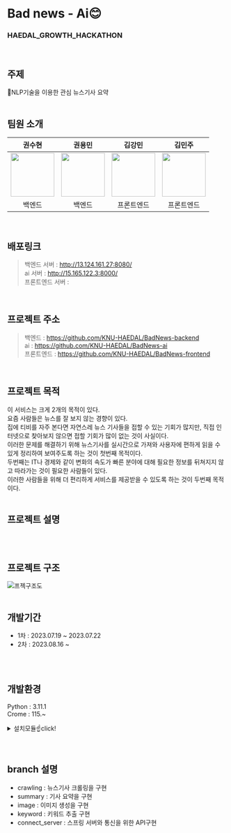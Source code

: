# Bad news - Ai😊
### HAEDAL_GROWTH_HACKATHON
<br>

## 주제
📰NLP기술을 이용한 관심 뉴스기사 요약
<br>
<br>

## 팀원 소개
| 권수현 | 권용민 | 김강민 | 김민주 | 
| :-----: | :-----: | :-----: | :-----: |
| [<img src="https://github.com/kwonssshyeon.png" width="100px">](https://github.com/kwonssshyeon) | [<img src="https://github.com/rnjs5540.png" width="100px">](https://github.com/rnjs5540) | [<img src="https://github.com/dobbymin.png" width="100px">](https://github.com/dobbymin) | [<img src="https://github.com/joojjang.png" width="100px">](https://github.com/joojjang) | 
| 백엔드 | 백엔드 | 프론트엔드 | 프론트엔드 | 
<br>

## 배포링크
> 백엔드 서버 : http://13.124.161.27:8080/
> <br>
> ai 서버 : http://15.165.122.3:8000/
> <br>
> 프론트엔드 서버 : 
<br>

## 프로젝트 주소
> 백엔드 : https://github.com/KNU-HAEDAL/BadNews-backend
> <br>
> ai : https://github.com/KNU-HAEDAL/BadNews-ai
> <br>
> 프론트엔드 : https://github.com/KNU-HAEDAL/BadNews-frontend
<br>


## 프로젝트 목적
이 서비스는 크게 2개의 목적이 있다.
<br>
요즘 사람들은 뉴스를 잘 보지 않는 경향이 있다.
<br>
집에 티비를 자주 본다면 자연스레 뉴스 기사들을 접할 수 있는 기회가 많지만, 직접 인터넷으로 찾아보지 않으면 접할 기회가 많이 없는 것이 사실이다.
<br>
이러한 문제를 해결하기 위해 뉴스기사를 실시간으로 가져와 사용자에 편하게 읽을 수 있게 정리하여 보여주도록 하는 것이 첫번째 목적이다.
<br>
두번째는 IT나 경제와 같이 변화의 속도가 빠른 분야에 대해 필요한 정보를 뒤쳐지지 않고 따라가는 것이 필요한 사람들이 있다.
<br>
이러한 사람들을 위해 더 편리하게 서비스를 제공받을 수 있도록 하는 것이 두번째 목적이다.
<br>
<br>


## 프로젝트 설명
<br>
<br>

## 프로젝트 구조
![프젝구조도](https://github.com/KNU-HAEDAL/BadNews-backend/assets/104684033/312c0981-5e49-41f5-9907-05a3842d3681)
<br>
<br>

## 개발기간
- 1차 : 2023.07.19 ~ 2023.07.22
- 2차 : 2023.08.16 ~
<br>
<br>

## 개발환경
Python : 3.11.1
<br>
Crome : 115.~
<details>
<summary>설치모듈☝️click!</summary>
<div markdown="1">       
aiohttp==3.8.5
<br>
aiosignal==1.3.1
<br>
annotated-types==0.5.0
<br>
anyio==3.7.1
<br>
async-timeout==4.0.3
<br>
attrs==23.1.0
<br>
beautifulsoup4==4.12.2
<br>
boto3==1.28.28
<br>
botocore==1.31.28
<br>
certifi==2023.7.22
<br>
cffi==1.15.1
<br>
charset-normalizer==3.2.0
<br>
click==8.1.6
<br>
colorama==0.4.6
<br>
exceptiongroup==1.1.3
<br>
fastapi==0.101.1
<br>
filelock==3.12.2
<br>
frozenlist==1.4.0
<br>
fsspec==2023.6.0
<br>
h11==0.14.0
<br>
huggingface-hub==0.16.4
<br>
idna==3.4
<br>
Jinja2==3.1.2
<br>
jmespath==1.0.1
<br>
MarkupSafe==2.1.3
<br>
mpmath==1.3.0
<br>
multidict==6.0.4
<br>
networkx==3.1
<br>
numpy==1.25.2
<br>
openai==0.27.8
<br>
outcome==1.2.0
<br>
packaging==23.1
<br>
protobuf==4.24.0
<br>
pycparser==2.21
<br>
pydantic==2.2.0
<br>
pydantic_core==2.6.0
<br>
PySocks==1.7.1
<br>
python-dateutil==2.8.2
<br>
python-dotenv==1.0.0
<br>
PyYAML==6.0.1
<br>
regex==2023.8.8
<br>
requests==2.31.0
<br>
s3transfer==0.6.2
<br>
safetensors==0.3.2
<br>
selenium==4.11.2
<br>
sentencepiece==0.1.99
<br>
six==1.16.0
<br>
sniffio==1.3.0
<br>
sortedcontainers==2.4.0
<br>
soupsieve==2.4.1
<br>
starlette==0.27.0
<br>
sympy==1.12
<br>
tokenizers==0.13.3
<br>
torch==2.0.1
<br>
tqdm==4.66.1
<br>
transformers==4.31.0
<br>
trio==0.22.2
<br>
trio-websocket==0.10.3
<br>
typing_extensions==4.7.1
<br>
urllib3==1.26.16
<br>
uvicorn==0.23.2
<br>
webdriver-manager==4.0.0
<br>
wsproto==1.2.0
<br>
yarl==1.9.2



</div>
</details>
  
<br>
<br>

## branch 설명
- crawling : 뉴스기사 크롤링을 구현
- summary : 기사 요약을 구현
- image : 이미지 생성을 구현
- keyword : 키워드 추출 구현
- connect_server : 스프링 서버와 통신을 위한 API구현

